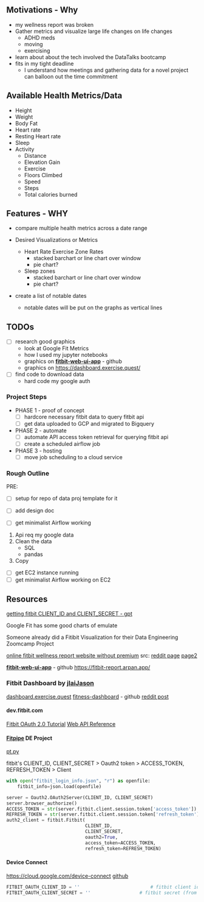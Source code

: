 
## Motivations - Why
- my wellness report was broken
- Gather metrics and visualize large life changes on life changes
	- ADHD meds
	- moving
	- exercising
- learn about about the tech involved the DataTalks bootcamp
- fits in my tight deadline
	- I understand how meetings and gathering data for a novel project can balloon out the time commitment

## Available Health Metrics/Data
- Height
- Weight
- Body Fat
- Heart rate
- Resting Heart rate
- Sleep
- Activity
	- Distance
	- Elevation Gain
	- Exercise
	- Floors Climbed
	- Speed
	- Steps
	- Total calories burned

## Features - WHY
- compare multiple health metrics across a date range

- Desired Visualizations or Metrics
	- Heart Rate Exercise Zone Rates
		- stacked barchart or line chart over window
		- pie chart?
	- Sleep zones
		- stacked barchart or line chart over window
		- pie chart?
- create a list of notable dates
	- notable dates will be put on the graphs as vertical lines

## TODOs
- [ ] research good graphics
	- look at Google Fit Metrics
	- how I used my jupyter notebooks
	- graphics on **[fitbit-web-ui-app](https://github.com/arpanghosh8453/fitbit-web-ui-app)** - github
	- graphics on https://dashboard.exercise.quest/
- [ ] find code to download data
	- hard code my google auth



### Project Steps
- PHASE 1 - proof of concept
	- [ ] hardcore necessary fitbit data to query fitbit api
	- [ ] get data uploaded to GCP and migrated to Bigquery
- PHASE 2 - automate
	- [ ] automate API access token retrieval for querying fitbit api
	- [ ] create a scheduled airflow job
- PHASE 3 - hosting
	- [ ] move job scheduling to a cloud service

### Rough Outline
PRE: 
- [ ] setup for repo of data proj template for it
- [ ] add design doc

- [ ] get minimalist Airflow working
1. Api req my google data
2. Clean the data
	- SQL
	- pandas
3. Copy

- [ ] get EC2 instance running
- [ ] get minimalist Airflow working on EC2

## Resources
 [getting fitbit CLIENT_ID and CLIENT_SECRET - gpt](https://chatgpt.com/c/67945566-6294-8008-963e-90d98c8ffd08)


Google Fit has some good charts of emulate

Someone already did a Fitibit Visualization for their Data Engineering Zoomcamp Project

[online fitbit wellness report website without premium](https://fitbit-report.arpan.app/)
src: [reddit page](https://www.reddit.com/r/fitbit/comments/15igabx/update_i_made_a_website_for_all_fitbit_owners/)  [page2](https://www.reddit.com/r/fitbit/comments/18kq520/i_made_a_website_for_all_fitbit_owners_where_you/)

**[fitbit-web-ui-app](https://github.com/arpanghosh8453/fitbit-web-ui-app)** - github
https://fitbit-report.arpan.app/

### Fitbit Dashboard by [jlai](https://github.com/jlai)[Jason](https://github.com/jlai)
[dashboard.exercise.quest](https://dashboard.exercise.quest/)
[fitness-dashboard](https://github.com/jlai/fitness-dashboard) - github
[reddit post](https://www.reddit.com/r/fitbit/comments/1eaccv3/fitness_dashboard_an_unofficial_web_dashboard_for/)
#### dev.fitbit.com
[Fitbit OAuth 2.0 Tutorial](https://dev.fitbit.com/build/reference/web-api/troubleshooting-guide/oauth2-tutorial/?clientEncodedId=23R3K5&redirectUri=https://localhost:8000/&applicationType=PERSONAL)
[Web API Reference](https://dev.fitbit.com/build/reference/web-api/)

#### [Fitpipe](https://github.com/rickyriled/data_engineering_project_1/tree/main) DE Project
[pt.py](https://github.com/rickyriled/data_engineering_project_1/blob/main/pt.py)


fitbit's CLIENT_ID, CLIENT_SECRET  >  Oauth2 token  >  ACCESS_TOKEN, REFRESH_TOKEN  >  Client


```python
with open("fitbit_login_info.json", "r") as openfile:
    fitbit_info=json.load(openfile)

server = Oauth2.OAuth2Server(CLIENT_ID, CLIENT_SECRET)
server.browser_authorize()
ACCESS_TOKEN = str(server.fitbit.client.session.token['access_token'])
REFRESH_TOKEN = str(server.fitbit.client.session.token['refresh_token'])
auth2_client = fitbit.Fitbit(
							 CLIENT_ID,
							 CLIENT_SECRET,
							 oauth2=True, 
							 access_token=ACCESS_TOKEN, 
							 refresh_token=REFRESH_TOKEN)


```


#### Device Connect
https://cloud.google.com/device-connect
[github](https://github.com/GoogleCloudPlatform/deviceconnect)


```python
FITBIT_OAUTH_CLIENT_ID = ''                          # fitbit client id (from dev.fitbit.com)
FITBIT_OAUTH_CLIENT_SECRET = ''                  # fitbit secret (from dev.fitbit.com)
```

